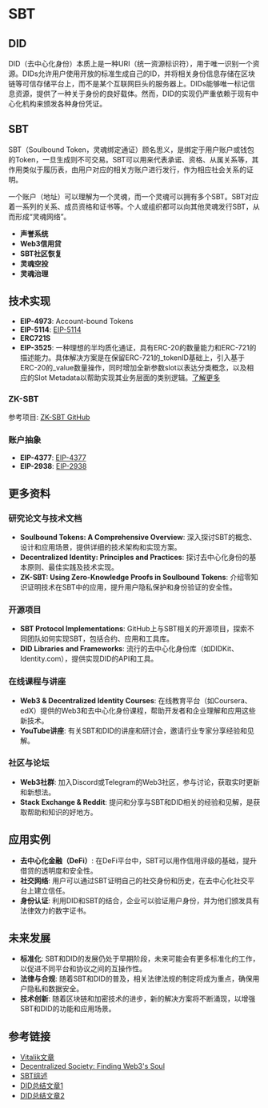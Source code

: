 # SBT

## DID
DID（去中心化身份）本质上是一种URI（统一资源标识符），用于唯一识别一个资源。DIDs允许用户使用开放的标准生成自己的ID，并将相关身份信息存储在区块链等可信存储平台上，而不是某个互联网巨头的服务器上。DIDs能够唯一标记信息资源，提供了一种关于身份的良好载体。然而，DID的实现仍严重依赖于现有中心化机构来颁发各种身份凭证。

## SBT
SBT（Soulbound Token，灵魂绑定通证）顾名思义，是绑定于用户账户或钱包的Token，一旦生成则不可交易。SBT可以用来代表承诺、资格、从属关系等，其作用类似于履历表，由用户对应的相关方账户进行发行，作为相应社会关系的证明。

一个账户（地址）可以理解为一个灵魂，而一个灵魂可以拥有多个SBT。SBT对应着一系列的关系、成员资格和证书等。个人或组织都可以向其他灵魂发行SBT，从而形成“灵魂网络”。

- **声誉系统**
- **Web3信用贷**
- **SBT社区恢复**
- **灵魂空投**
- **灵魂治理**

## 技术实现
- **EIP-4973**: Account-bound Tokens
- **EIP-5114**: [EIP-5114](https://eips.ethereum.org/EIPS/eip-5114)
- **ERC721S**
- **EIP-3525**: 一种理想的半均质化通证，具有ERC-20的数量能力和ERC-721的描述能力。具体解决方案是在保留ERC-721的_tokenID基础上，引入基于ERC-20的_value数量操作，同时增加全新参数slot以表达分类概念，以及相应的Slot Metadata以帮助实现其业务层面的类别逻辑。[了解更多](https://mirror.xyz/0x07599B7E947A4F6240F826F41768F76149F490D5/VemGGAWbWtxW_G-89Pblgidi5Nx9pPvDySKnfnX83zs)

### ZK-SBT
参考项目: [ZK-SBT GitHub](https://github.com/enricobottazzi/ZK-SBT)

### 账户抽象
- **EIP-4377**: [EIP-4377](https://web3caff.com/zh/archives/26165)
- **EIP-2938**: [EIP-2938](https://medium.com/infinitism/erc-4337-account-abstraction-without-ethereum-protocol-changes-d75c9d94dc4a)

## 更多资料
### 研究论文与技术文档
- **Soulbound Tokens: A Comprehensive Overview**: 深入探讨SBT的概念、设计和应用场景，提供详细的技术架构和实现方案。
- **Decentralized Identity: Principles and Practices**: 探讨去中心化身份的基本原则、最佳实践及技术实现。
- **ZK-SBT: Using Zero-Knowledge Proofs in Soulbound Tokens**: 介绍零知识证明技术在SBT中的应用，提升用户隐私保护和身份验证的安全性。

### 开源项目
- **SBT Protocol Implementations**: GitHub上与SBT相关的开源项目，探索不同团队如何实现SBT，包括合约、应用和工具库。
- **DID Libraries and Frameworks**: 流行的去中心化身份库（如DIDKit、Identity.com），提供实现DID的API和工具。

### 在线课程与讲座
- **Web3 & Decentralized Identity Courses**: 在线教育平台（如Coursera、edX）提供的Web3和去中心化身份课程，帮助开发者和企业理解和应用这些新技术。
- **YouTube讲座**: 有关SBT和DID的讲座和研讨会，邀请行业专家分享经验和见解。

### 社区与论坛
- **Web3社群**: 加入Discord或Telegram的Web3社区，参与讨论，获取实时更新和新想法。
- **Stack Exchange & Reddit**: 提问和分享与SBT和DID相关的经验和见解，是获取帮助和知识的好地方。

## 应用实例
- **去中心化金融（DeFi）**: 在DeFi平台中，SBT可以用作信用评级的基础，提升借贷的透明度和安全性。
- **社交网络**: 用户可以通过SBT证明自己的社交身份和历史，在去中心化社交平台上建立信任。
- **身份认证**: 利用DID和SBT的结合，企业可以验证用户身份，并为他们颁发具有法律效力的数字证书。

## 未来发展
- **标准化**: SBT和DID的发展仍处于早期阶段，未来可能会有更多标准化的工作，以促进不同平台和协议之间的互操作性。
- **法律与合规**: 随着SBT和DID的普及，相关法律法规的制定将成为重点，确保用户隐私和数据安全。
- **技术创新**: 随着区块链和加密技术的进步，新的解决方案将不断涌现，以增强SBT和DID的功能和应用场景。

## 参考链接
- [Vitalik文章](https://vitalik.eth.limo/general/2022/01/26/soulbound.html)
- [Decentralized Society: Finding Web3's Soul](https://papers.ssrn.com/sol3/papers.cfm?abstract_id=4105763)
- [SBT综述](https://mirror.xyz/0x07599B7E947A4F6240F826F41768F76149F490D5/fbYA4BbpB8zxbFqO2FpyLEFprXMqhSfQQQIo_lU8LGE)
- [DID总结文章1](https://docs.qq.com/doc/DVGJFUWN6RGRZdWJo)
- [DID总结文章2](https://docs.qq.com/doc/DVEFDQ2FISWVRa0RX)
